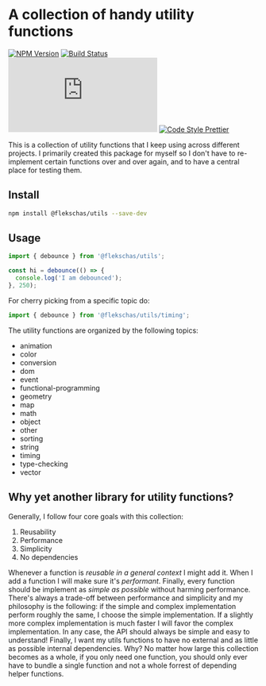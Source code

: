 # A collection of handy utility functions

[![NPM Version](https://img.shields.io/npm/v/@flekschas/utils.svg?style=flat-square&color=7f99ff)](https://npmjs.org/package/@flekschas/utils)
[![Build Status](https://img.shields.io/github/workflow/status/flekschas/utils/build?color=a17fff&style=flat-square)](https://github.com/flekschas/utils/actions?query=workflow%3Abuild)
[![File Size](http://img.badgesize.io/https://unpkg.com/@flekschas/utils/dist/utils.min.js?compression=gzip&style=flat-square&color=e17fff)](https://bundlephobia.com/result?p=@flekschas/utils)
[![Code Style Prettier](https://img.shields.io/badge/code%20style-prettier-ff7fe1.svg?style=flat-square)](https://github.com/prettier/prettier#readme)

This is a collection of utility functions that I keep using across different
projects. I primarily created this package for myself so I don't have to
re-implement certain functions over and over again, and to have a central place for testing them.

## Install

```bash
npm install @flekschas/utils --save-dev
```

## Usage

```javascript
import { debounce } from '@flekschas/utils';

const hi = debounce(() => {
  console.log('I am debounced');
}, 250);
```

For cherry picking from a specific topic do:

```javascript
import { debounce } from '@flekschas/utils/timing';
```

The utility functions are organized by the following topics:

- animation
- color
- conversion
- dom
- event
- functional-programming
- geometry
- map
- math
- object
- other
- sorting
- string
- timing
- type-checking
- vector

## Why yet another library for utility functions?

Generally, I follow four core goals with this collection:

1. Reusability
2. Performance
3. Simplicity
4. No dependencies

Whenever a function is _reusable in a general context_ I might add it. When I
add a function I will make sure it's _performant_. Finally, every function
should be implement as _simple as possible_ without harming performance.
There's always a trade-off between performance and simplicity and my philosophy
is the following: if the simple and complex implementation perform roughly the
same, I choose the simple implementation. If a slightly more complex
implementation is much faster I will favor the complex implementation. In any
case, the API should always be simple and easy to understand! Finally,
I want my utils functions to have no external and as little as possible
internal dependencies. Why? No matter how large this collection becomes as a whole,
if you only need one function, you should only ever have to bundle
a single function and not a whole forrest of depending helper functions.
